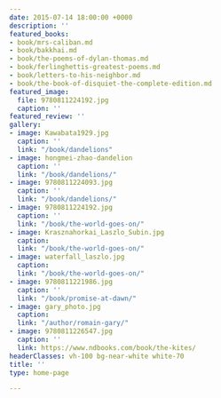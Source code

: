```yaml
---
date: 2015-07-14 18:00:00 +0000
description: ''
featured_books:
- book/mrs-caliban.md
- book/bakkhai.md
- book/the-poems-of-dylan-thomas.md
- book/ferlinghettis-greatest-poems.md
- book/letters-to-his-neighbor.md
- book/the-book-of-disquiet-the-complete-edition.md
featured_image:
  file: 9780811224192.jpg
  caption: ''
featured_review: ''
gallery:
- image: Kawabata1929.jpg
  caption: ''
  link: "/book/dandelions"
- image: hongmei-zhao-dandelion
  caption: ''
  link: "/book/dandelions/"
- image: 9780811224093.jpg
  caption: ''
  link: "/book/dandelions/"
- image: 9780811224192.jpg
  caption: ''
  link: "/book/the-world-goes-on/"
- image: Krasznahorkai_Laszlo_Subin.jpg
  caption: 
  link: "/book/the-world-goes-on/"
- image: waterfall_laszlo.jpg
  caption: 
  link: "/book/the-world-goes-on/"
- image: 9780811221986.jpg
  caption: ''
  link: "/book/promise-at-dawn/"
- image: gary_photo.jpg
  caption: 
  link: "/author/romain-gary/"
- image: 9780811226547.jpg
  caption: ''
  link: https://www.ndbooks.com/book/the-kites/
headerClasses: vh-100 bg-near-white white-70
title: ''
type: home-page

---
```

